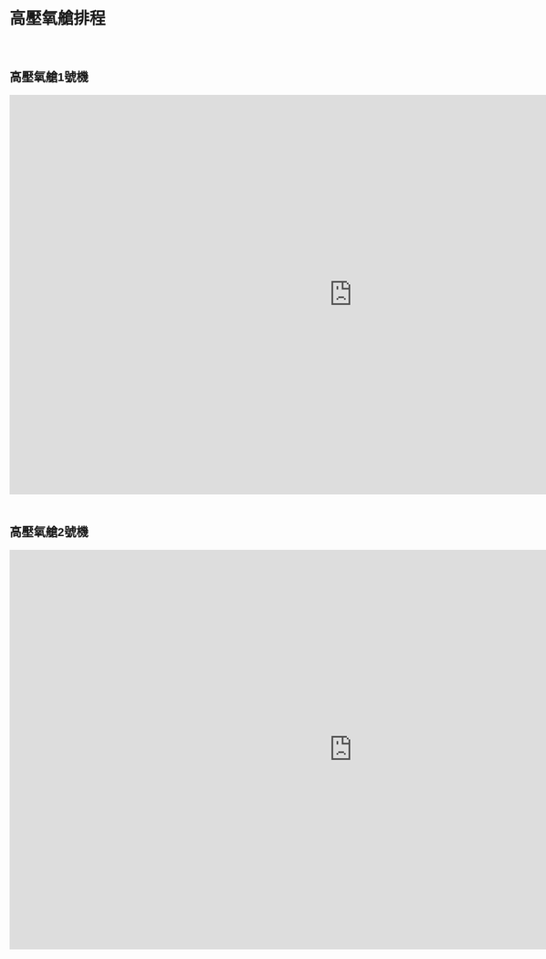 <!DOCTYPE html>
<html lang="zh-TW">
<head>
    <meta charset="UTF-8">
    <meta name="viewport" content="width=device-width, initial-scale=1.0">
    <title>高壓氧艙排程</title>
    <style>
        body {
            font-family: Arial, sans-serif;
            margin: 0;
            padding: 0;
        }
        .container {
            display: flex;
            flex-direction: column;
            align-items: flex-start; /* 讓內容靠左 */
            gap: 20px;
            width: 100%;
            padding: 20px;
            box-sizing: border-box;
        }
        iframe {
            width: 400%; /* 調整寬度，避免超出畫面 */
            height: 700px;
            border: none;
            align-self: flex-start; /* 讓 iframe 靠左對齊 */
        }
    </style>
</head>
<body>
    <h1 style="text-align: left; padding-left: 20px;">高壓氧艙排程</h1>
    <div class="container">
        <div>
            <h2>高壓氧艙1號機</h2>
            <iframe src="https://calendar.app.google/BndybwEMb6h3HFMW6"></iframe>
        </div>
        <div>
            <h2>高壓氧艙2號機</h2>
            <iframe src="https://calendar.app.google/6jZzhPVQZcubo8mv5"></iframe>
        </div>
    </div>
</body>
</html>
